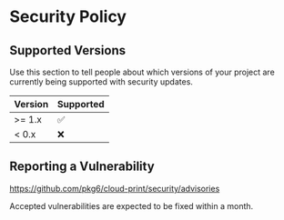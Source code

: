 # Security Policy

## Supported Versions

Use this section to tell people about which versions of your project are
currently being supported with security updates.

| Version  | Supported          |
| -------  | ------------------ |
| >= 1.x | :white_check_mark: |
| < 0.x  | :x:                |


## Reporting a Vulnerability

https://github.com/pkg6/cloud-print/security/advisories

Accepted vulnerabilities are expected to be fixed within a month.

